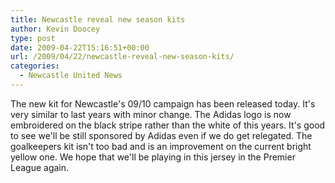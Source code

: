 ```yaml
---
title: Newcastle reveal new season kits
author: Kevin Doocey
type: post
date: 2009-04-22T15:16:51+00:00
url: /2009/04/22/newcastle-reveal-new-season-kits/
categories:
  - Newcastle United News
---
```


The new kit for Newcastle's 09/10 campaign has been released today. It's very similar to last years with minor change. The Adidas logo is now embroidered on the black stripe rather than the white of this years. It's good to see we'll be still sponsored by Adidas even if we do get relegated. The goalkeepers kit isn't too bad and is an improvement on the current bright yellow one. We hope that we'll be playing in this jersey in the Premier League again.
